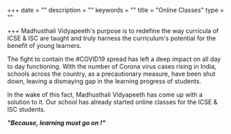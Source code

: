 +++
date = ""
description = ""
keywords = ""
title = "Online Classes"
type = ""

+++
Madhusthali Vidyapeeth's purpose is to redefine the way curricula of ICSE & ISC are taught and truly harness the curriculum's potential for the benefit of young learners. 

The fight to contain the #COVID19 spread has left a deep impact on all day to day functioning. With the number of Corona virus cases rising in India, schools across the country, as a precautionary measure, have been shut down, leaving a dismaying gap in the learning progress of students. 

In the wake of this fact, Madhusthali Vidyapeeth has come up with a solution to it. Our school has already started online classes for the ICSE & ISC students. 

**_"Because, learning must go on !"_**